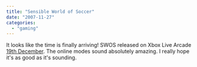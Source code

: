 ```yaml
---
title: "Sensible World of Soccer"
date: "2007-11-27"
categories: 
  - "gaming"
---
```


It looks like the time is finally arriving! SWOS released on Xbox Live Arcade [19th December](http://www.gamersyde.com/news_5573_en.html). The online modes sound absolutely amazing. I really hope it's as good as it's sounding.
